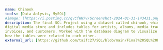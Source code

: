 ```yaml
---
name: Chinook
tools: [Data Anlysis, MySQL]
#image: [https://i.postimg.cc/qvCfWW7v/Screenshot-2024-01-31-143431.png]
description: The final SQL Project using a dataset called chinook, which represents a 
digital media store and includes tables for artists, albums, media tracks,
invoices, and customers. Worked with the database diagram to visualize 
how the tables were related to each other. 
external_url: [https://github.com/taifc27/SQL/blob/main/Final%20SQL%20Project]
---
```


